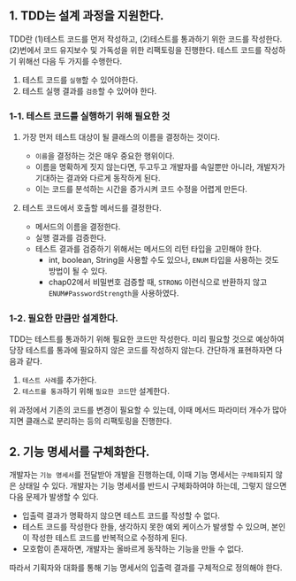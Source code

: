 ## 1. TDD는 설계 과정을 지원한다.
TDD란 (1)테스트 코드를 먼저 작성하고, (2)테스트를 통과하기 위한 코드를 작성한다. (2)번에서 코드 유지보수 및 가독성을 위한 리팩토링을 진행한다.
테스트 코드를 작성하기 위해선 다음 두 가지를 수행한다.
1. 테스트 코드를 ```실행```할 수 있어야한다. 
2. 테스트 실행 결과를 ```검증```할 수 있어야 한다.

###  1-1. 테스트 코드를 실행하기 위해 필요한 것
1. 가장 먼저 테스트 대상이 될 클래스의 이름을 결정하는 것이다.
   - ```이름```을 결정하는 것은 매우 중요한 행위이다.
   - 이름을 명확하게 짓지 않는다면, 두고두고 개발자를 속일뿐만 아니라, 개발자가 기대하는 결과와 다르게 동작하게 된다.
   - 이는 코드를 분석하는 시간을 증가시켜 코드 수정을 어렵게 만든다.

2. 테스트 코드에서 호출할 메서드를 결정한다.
   - 메서드의 이름을 결정한다.
   - 실행 결과를 검증한다.
   - 테스트 결과를 검증하기 위해서는 메서드의 리턴 타입을 고민해야 한다.
     - int, boolean, String을 사용할 수도 있으나, ```ENUM``` 타입을 사용하는 것도 방법이 될 수 있다.
     - chap02에서 비밀번호 검증할 때, ```STRONG``` 이런식으로 반환하지 않고 ```ENUM#PasswordStrength```을 사용하였다.

### 1-2. 필요한 만큼만 설계한다.
TDD는 테스트를 통과하기 위해 필요한 코드만 작성한다. 미리 필요할 것으로 예상하여 당장 테스트를 통과에 필요하지 않은 코드를 작성하지 않는다.
간단하개 표현하자면 다음과 같다.
1. ```테스트 사례```를 추가한다.
2. ```테스트를 통과```하기 위해 ```필요한 코드```만 설계한다.

위 과정에서 기존의 코드를 변경이 필요할 수 있는데, 이때 메서드 파라미터 개수가 많아지면 클래스로 분리하는 등의 리팩토링을 진행한다.

## 2. 기능 명세서를 구체화한다.
개발자는 ```기능 명세서```를 전달받아 개발을 진행하는데, 이때 기능 명세서는 ```구체화```되지 않은 상태일 수 있다.
개발자는 기능 명세서를 반드시 구체화하여야 하는데, 그렇지 않으면 다음 문제가 발생할 수 있다.

- 입출력 결과가 명확하지 않으면 테스트 코드를 작성할 수 없다.
- 테스트 코드를 작성한다 한들, 생각하지 못한 예외 케이스가 발생할 수 있으며, 본인이 작성한 테스트 코드를 반복적으로 수정하게 된다.
- 모호함이 존재하면, 개발자는 올바르게 동작하는 기능을 만들 수 없다.

따라서 기획자와 대화를 통해 기능 명세서의 입출력 결과를 구체적으로 정의해야 한다.